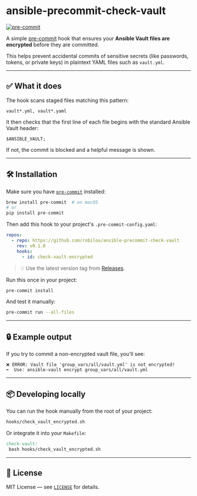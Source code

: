 # ansible-precommit-check-vault

[![pre-commit](https://img.shields.io/badge/pre--commit-enabled-brightgreen?logo=pre-commit)](https://pre-commit.com/)

A simple [pre-commit](https://pre-commit.com) hook that ensures your **Ansible Vault files are encrypted** before they are committed.

This helps prevent accidental commits of sensitive secrets (like passwords, tokens, or private keys) in plaintext YAML files such as `vault.yml`.

---

## ✅ What it does

The hook scans staged files matching this pattern:

```
vault*.yml, vault*.yaml
```

It then checks that the first line of each file begins with the standard Ansible Vault header:

```
$ANSIBLE_VAULT;
```

If not, the commit is blocked and a helpful message is shown.

---

## 🛠 Installation

Make sure you have [`pre-commit`](https://pre-commit.com/#install) installed:

```bash
brew install pre-commit  # on macOS
# or
pip install pre-commit
```

Then add this hook to your project's `.pre-commit-config.yaml`:

```yaml
repos:
  - repo: https://github.com/robilou/ansible-precommit-check-vault
    rev: v0.1.0
    hooks:
      - id: check-vault-encrypted
```

> 💡 Use the latest version tag from [Releases](https://github.com/robilou/ansible-precommit-check-vault/releases).

Run this once in your project:

```bash
pre-commit install
```

And test it manually:

```bash
pre-commit run --all-files
```

---

## 🔒 Example output

If you try to commit a non-encrypted vault file, you'll see:

```
❌ ERROR: Vault file 'group_vars/all/vault.yml' is not encrypted!
➡️  Use: ansible-vault encrypt group_vars/all/vault.yml
```

---

## 📦 Developing locally

You can run the hook manually from the root of your project:

```bash
hooks/check_vault_encrypted.sh
```

Or integrate it into your `Makefile`:

```makefile
check-vault:
 bash hooks/check_vault_encrypted.sh
```

---

## 🧾 License

MIT License — see [`LICENSE`](LICENSE) for details.
